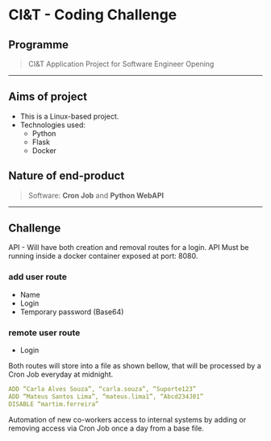 # CI&T - Coding Challenge

## Programme

> CI&T Application Project for Software Engineer Opening

---

## Aims of project

- This is a Linux-based project.
- Technologies used:
  - Python
  - Flask
  - Docker

## Nature of end-product

> Software: **Cron Job** and **Python WebAPI**

---

## Challenge

API - Will have both creation and removal routes for a login.
API Must be running inside a docker container exposed at port: 8080.

### add user route

- Name
- Login
- Temporary password (Base64)

### remote user route

- Login

Both routes will store into a file as shown bellow, that will be processed by a Cron Job everyday at midnight.

```yaml
ADD “Carla Alves Souza”, “carla.souza”, “Suporte123”
ADD “Mateus Santos Lima”, “mateus.lima1”, “Abcd234J01”
DISABLE “martim.ferreira”
```

Automation of new co-workers access to internal systems by adding or removing access via Cron Job once a day from a base file.
